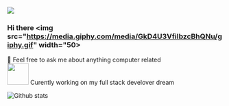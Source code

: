 ![](https://visitor-badge.glitch.me/badge?page_id=elie00001.elie00001)
### Hi there <img src="https://media.giphy.com/media/GkD4U3VfiIbzcBhQNu/giphy.gif" width="50>
💬 Feel free to ask me about anything computer related <br>
<img src="https://media.giphy.com/media/VgCDAzcKvsR6OM0uWg/giphy.gif" width="50"> Curently working on my full stack develover dream

![Github stats](https://github-readme-stats.vercel.app/api?username=elie00001)

<!--**elie00001/elie00001** is a ✨ _special_ ✨ repository because its `README.md` (this file) appears on your GitHub profile.

Here are some ideas to get you started:

- 🔭 I’m currently working on ...
- 🌱 I’m currently learning ...
- 👯 I’m looking to collaborate on ...
- 🤔 I’m looking for help with ...
- 💬 Ask me about ...
- 📫 How to reach me: ...
- 😄 Pronouns: ...
- ⚡ Fun fact: ...
-->
